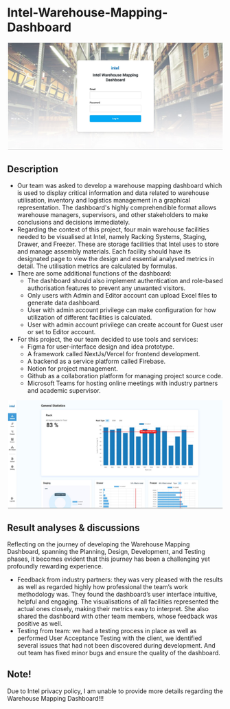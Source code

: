 # Intel-Warehouse-Mapping-Dashboard

<p align="center">
  <img width="500" src="https://github.com/kiettran499/Intel-Warehouse-Mapping-Dashboard/blob/main/Pic1.jpg">

## Description

- Our team was asked to develop a warehouse mapping dashboard which is used to display critical information and data related to warehouse utilisation, inventory and logistics management in a graphical representation. The dashboard's highly comprehendible format allows warehouse managers, supervisors, and other stakeholders to make conclusions and decisions immediately.
- Regarding the context of this project, four main warehouse facilities needed to be visualised at Intel, namely Racking Systems, Staging, Drawer, and Freezer. These are storage facilities that Intel uses to store and manage assembly materials. Each facility should have its designated page to view the design and essential analysed metrics in detail. The utilisation metrics are calculated by formulas.
- There are some additional functions of the dashboard:
  - The dashboard should also implement authentication and role-based authorisation features to prevent any unwanted visitors.
  - Only users with Admin and Editor account can upload Excel files to generate data dashboard.
  - User with admin account privilege can make configuration for how utilization of different facilities is calculated.
  - User with admin account privilege can create account for Guest user or set to Editor account.
- For this project, the our team decided to use tools and services:
  - Figma for user-interface design and idea prototype.
  - A framework called NextJs/Vercel for frontend development.
  - A backend as a service platform called Firebase.
  - Notion for project management.
  - Github as a	collaboration platform for managing project source code.
  - Microsoft Teams for hosting online meetings with industry partners and academic supervisor.

<p align="center">
  <img width="500" src="https://github.com/kiettran499/Intel-Warehouse-Mapping-Dashboard/blob/main/Pic2.jpg">

## Result analyses & discussions

Reflecting on the journey of developing the Warehouse Mapping Dashboard, spanning the Planning, Design, Development, and Testing phases, it becomes evident that this journey has been a challenging yet profoundly rewarding experience.
- Feedback from industry partners: they was very pleased with the results as well as regarded highly how professional the team’s work methodology was. They found the dashboard’s user interface intuitive, helpful and engaging. The visualisations of all facilities represented the actual ones closely, making their metrics easy to interpret. She also shared the dashboard with other team members, whose feedback was positive as well.
- Testing from team: we had a testing process in place as well as performed User Acceptance Testing with the client, we identified several issues that had not been discovered during development. And out team has fixed minor bugs and ensure the quality of the dashboard.

## Note!

Due to Intel privacy policy, I am unable to provide more details regarding the Warehouse Mapping Dashboard!!!
